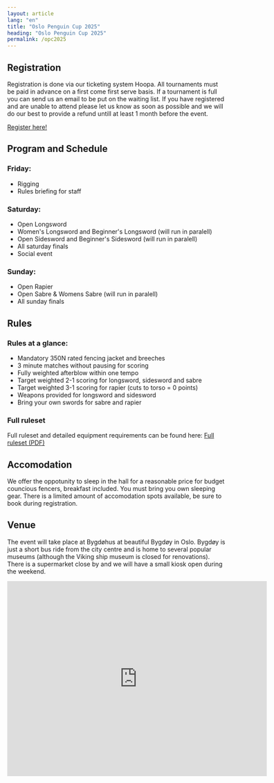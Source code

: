 ```yaml
---
layout: article
lang: "en"
title: "Oslo Penguin Cup 2025"
heading: "Oslo Penguin Cup 2025"
permalink: /opc2025
---
```


## Registration

Registration is done via our ticketing system Hoopa. All tournaments must be paid in advance on a first come first serve basis. If a tournament is full you can send us an email to be put on the waiting list. If you have registered and are unable to attend please let us know as soon as possible and we will do our best to provide a refund untill at least 1 month before the event.

<p class="center-text">
    <a class="button-link" href= "https://oslopenguincup.hoopla.no/event/226446324">Register here!</a>
</p>

## Program and Schedule

### Friday:

- Rigging
- Rules briefing for staff

### Saturday:

- Open Longsword
- Women's Longsword and Beginner's Longsword (will run in paralell)
- Open Sidesword and Beginner's Sidesword (will run in paralell)
- All saturday finals
- Social event

### Sunday:

- Open Rapier
- Open Sabre & Womens Sabre (will run in paralell)
- All sunday finals

## Rules

### Rules at a glance:

- Mandatory 350N rated fencing jacket and breeches
- 3 minute matches without pausing for scoring
- Fully weighted afterblow within one tempo
- Target weighted 2-1 scoring for longsword, sidesword and sabre
- Target weighted 3-1 scoring for rapier (cuts to torso = 0 points)
- Weapons provided for longsword and sidesword
- Bring your own swords for sabre and rapier

### Full ruleset

Full ruleset and detailed equipment requirements can be found here: [Full ruleset (PDF)](/LINK_TO_RULES)

## Accomodation

We offer the oppotunity to sleep in the hall for a reasonable price for budget councious fencers, breakfast included. You must bring you own sleeping gear. There is a limited amount of accomodation spots available, be sure to book during registration.

## Venue

The event will take place at Bygdøhus at beautiful Bygdøy in Oslo. Bygdøy is just a short bus ride from the city centre and is home to several popular museums (although the Viking ship museum is closed for renovations). There is a supermarket close by and we will have a small kiosk open during the weekend.

<iframe width="600" height="450" style="border:0;" allowfullscreen="" loading="lazy" referrerpolicy="no-referrer-when-downgrade" 
src="https://www.google.com/maps/embed?pb=!1m18!1m12!1m3!1d2001.358828311282!2d10.679248713095983!3d59.902424564910994!2m3!1f0!2f0!3f0!3m2!1i1024!2i768!4f13.1!3m3!1m2!1s0x46416c38859d14b5%3A0xb4532ecf0a8e62d4!2sHuk%20Aveny%2045%2C%200287%20Oslo!5e0!3m2!1sno!2sno!4v1751710019569!5m2!1sno!2sno" ></iframe>
